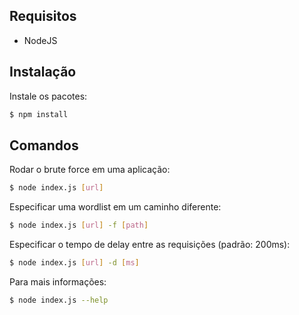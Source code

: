 ## Requisitos

- NodeJS

## Instalação

Instale os pacotes:

```bash
$ npm install
```

## Comandos

Rodar o brute force em uma aplicação:

```bash
$ node index.js [url]
```

Especificar uma wordlist em um caminho diferente:

```bash
$ node index.js [url] -f [path]
```

Especificar o tempo de delay entre as requisições (padrão: 200ms):

```bash
$ node index.js [url] -d [ms]
```

Para mais informações:

```bash
$ node index.js --help
```